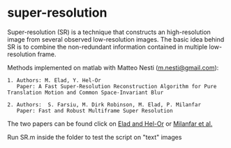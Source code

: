 # super-resolution
Super-resolution (SR) is a technique that constructs an high-resolution image from several observed low-resolution images.
The basic idea behind SR is to combine the non-redundant information contained in multiple low-resolution frame.

Methods implemented on matlab with Matteo Nesti (m.nesti@gmail.com):

	1. Authors: M. Elad, Y. Hel-Or
	   Paper: A Fast Super-Resolution Reconstruction Algorithm for Pure Translation Motion and Common Space-Invariant Blur
	   
	2. Authors:  S. Farsiu, M. Dirk Robinson, M. Elad, P. Milanfar
	   Paper: Fast and Robust Multiframe Super Resolution
The two papers can be found click on [Elad and Hel-Or](http://ieeexplore.ieee.org/document/935034/) or [Milanfar et al.](http://ieeexplore.ieee.org/document/1246674/)

Run SR.m inside the folder to test the script on "text" images
